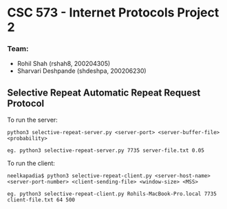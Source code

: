 # CSC 573 - Internet Protocols Project 2

### Team:
* Rohil Shah (rshah8, 200204305)
* Sharvari Deshpande (shdeshpa, 200206230)

## Selective Repeat Automatic Repeat Request Protocol

To run the server: 
```
python3 selective-repeat-server.py <server-port> <server-buffer-file> <probability>

eg. python3 selective-repeat-server.py 7735 server-file.txt 0.05
```

To run the client: 
```
neelkapadia$ python3 selective-repeat-client.py <server-host-name> <server-port-number> <client-sending-file> <window-size> <MSS>

eg. python3 selective-repeat-client.py Rohils-MacBook-Pro.local 7735 client-file.txt 64 500
```

